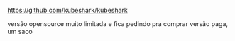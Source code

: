 https://github.com/kubeshark/kubeshark

versão opensource muito limitada e fica pedindo pra comprar versão paga, um saco